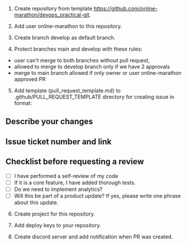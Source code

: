 1. Create repository from template https://github.com/online-marathon/devops_practical-git.

2. Add user online-marathon to this repository.

3. Create branch develop as default branch.


4. Protect branches main and develop with these rules:
- user can't merge to both branches without pull request,
- allowed to merge to develop branch only if we have 2 approvals
- merge to main branch allowed if only owner or user online-marathon approved PR
5. Add template (pull_request_template.md) to .github/PULL_REQUEST_TEMPLATE directory for creating issue in format:

## Describe your changes

## Issue ticket number and link

## Checklist before requesting a review
- [ ] I have performed a self-review of my code
- [ ] If it is a core feature, I have added thorough tests.
- [ ] Do we need to implement analytics?
- [ ] Will this be part of a product update? If yes, please write one phrase about this update.

6. Create project for this repository.

7. Add deploy keys to your repository.

8. Create discord server and add notification when PR was created.
